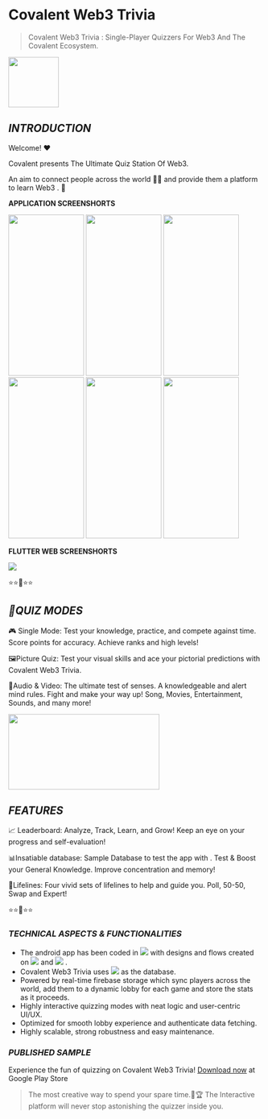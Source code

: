 # **Covalent Web3 Trivia**
> Covalent Web3 Trivia : Single-Player Quizzers For Web3 And The Covalent Ecosystem.
<img src="https://play-lh.googleusercontent.com/FoyS9HkImE0Qo1PMyvEF21Ima9b55GbI5k9xNalAwXE4AXeF9fjXphh6XwSCCyTC-hY=w480-h960" width="100px" height="100px">


## ***INTRODUCTION***

Welcome! ❤

Covalent presents The Ultimate Quiz Station Of Web3.

An aim to connect people across the world 🤳🏻 and provide them a platform to learn Web3 . 💞

**APPLICATION SCREENSHORTS**

<img src="https://play-lh.googleusercontent.com/UbXmt1BMHNzyzZidAhCFliybpZiTNepkweQntyho9MnWcpff5_v3z_9i0kP3YMPKzI4=w1052-h592" width="150px" height="320px">   <img src="https://play-lh.googleusercontent.com/bmxdHdteYsFfuWg1OHVrqLJAYQkMiJw0VICgsfjh4AUlboiZBZL6JPOApDTwKrH66LQ=w1052-h592" width="150px" height="320px">   <img src="https://play-lh.googleusercontent.com/W1VUfTkwP11ATOMgj3e7PbyhtnJ9lmPkON7Ea8nq9CHTixLy55m1pOxwSQwWNu0CVA=w1052-h592" width="150px" height="320px">   <img src="https://play-lh.googleusercontent.com/YmxOK00J0Sm6cvRLcKG_A5c92KHujp1RFiva3dTSXIgaSvjdxDZAR6DKN5symVYnZQ=w1052-h592" width="150px" height="320px"> <img src="https://play-lh.googleusercontent.com/qjdjaB2Xpm1E0_VxxeKOWQJz-0l3lkqQUxTbz8J_6xJOEgjN-d6UL9k83bnQDE5TK3Ag=w1052-h592" width="150px" height="320px"> <img src="https://play-lh.googleusercontent.com/9WSllFKbR2KyF3jx5OSfjlIo9pdwk9l0l4-1pcELW0HFCzio3zp1NuXokVNtIT9maK4=w1052-h592" width="150px" height="320px">

**FLUTTER WEB SCREENSHORTS**

<img src="https://github.com/covalenthq/Covalent_Flutter_Trivia/blob/1941d884bf7893e33b19ba07ef2eb0f18e7ba95c/assets/Audience%20Advice.png?raw=true">

⭐⭐🌟⭐⭐


## ***🔮QUIZ MODES*** 

🎮 Single Mode: Test your knowledge, practice, and compete against time. Score points for accuracy. Achieve ranks and high levels!

🖼️Picture Quiz: Test your visual skills and ace your pictorial predictions with Covalent Web3 Trivia.

🥁Audio & Video: The ultimate test of senses. A knowledgeable and alert mind rules. Fight and make your way up! Song, Movies, Entertainment, Sounds, and many more!


<img src="https://play-lh.googleusercontent.com/yvMUS3_tE6z5yR7onWKYq-q3ZF9j8uxdtVnRymfw7jIVR8f-DshAPy8RlpL-kWgSXIt0=w832-h470" width="300px" height="150px">

## ***FEATURES*** 

📈 Leaderboard: Analyze, Track, Learn, and Grow! Keep an eye on your progress and self-evaluation!

📊Insatiable database: Sample Database to test the app with . Test & Boost your General Knowledge. Improve concentration and memory!

💌Lifelines: Four vivid sets of lifelines to help and guide you. Poll, 50-50, Swap and Expert!

⭐⭐🌟⭐⭐

### ***TECHNICAL ASPECTS & FUNCTIONALITIES***

- The android app has been coded in ![](https://img.shields.io/badge/JAVA-informational?style=flat&logo=java&logoColor=white&color=2bbc8a) with designs and flows created on ![](https://img.shields.io/badge/XML-informational?style=flat&logo=XML&logoColor=white&color=2bbc8a) and ![](https://img.shields.io/badge/FIGMA-informational?style=flat&logo=figma&logoColor=white&color=2bbc8a) .
- Covalent Web3 Trivia uses ![](https://img.shields.io/badge/FIREBASE-informational?style=flat&logo=firebase&logoColor=white&color=2bbc8a) as the database.
- Powered by real-time firebase storage which sync players across the world, add them to a dynamic lobby for each game and store the stats as it proceeds.
- Highly interactive quizzing modes with neat logic and user-centric UI/UX.
- Optimized for smooth lobby experience and authenticate data fetching.
- Highly scalable, strong robustness and easy maintenance.


### ***PUBLISHED SAMPLE***
Experience the fun of quizzing on Covalent Web3 Trivia!
[Download now](https://play.google.com/store/apps/details?id=com.nbird.covalentweb3trivia) at Google Play Store

>The most creative way to spend your spare time.🎯🏆 The Interactive platform will never stop astonishing the quizzer inside you.

